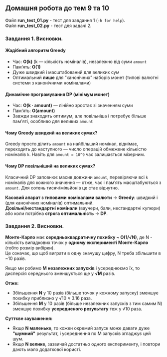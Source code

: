## Домашня робота до тем 9 та 10  
  
Файл **run_test_01.py** - тест для завдання 1 (``-h for help``).      
Файл **run_test_02.py** - тест для задачі 2.  
  
  
### **Завдання 1. Висновки.**  
  
#### **Жадібний алгоритм Greedy**  
* Час: **O(k)** (k — кількість номіналів), незалежно від суми `amount`  
* Пам’ять: **O(1)**  
*  Дуже швидкий і масштабований для великих сум  
*  Оптимальний **лише** для “канонічних” наборів монет (типові валютні системи з канонічними номіналами)  
  
#### **Динамічне програмування DP (мінімум монет)**  
* Час: **O(k · amount)** — лінійно зростає зі значенням суми  
* Пам’ять: **O(amount)**  
* Завжди знаходить оптимум, але повільніша і потребує більше пам'яті, особливо для великих `amount`    
  
#### Чому Greedy швидкий на великих сумах?  
Greedy просто ділить `amount` на найбільший номінал, віднімає, переходить до наступного — число операцій обмежене кількістю номіналів `k`. Навіть для `amount = 10^9` час залишається мізерним.  
  
#### Чому DP повільніший на великих сумах?  
Класичний DP заповнює масив довжини `amount`, перевіряючи всі `k` номіналів для кожного значення — отже, час і пам’ять масштабуються з `amount`. Для сотень тисяч/мільйонів це стає відчутно.

**Касовий апарат з типовими номіналами валюти** → **Greedy**: швидкий і (для канонічних номіналів) оптимальний.  
**Довільні/нестандартні номінали** (ваучери, бали, нестандартні купюри) або коли потрібна **строга оптимальність** → **DP**.  
  
  
### **Завдання 2. Висновки.**  

**Монте-Карло** має **середньоквадратичну похибку ~ O(1/√N)**, де N - кількість випадкових точок у **одному експерименті Монте-Карло** (тобто розмір вибірки).  
Це означає, що щоб виграти в одну значущу цифру, N треба збільшити в ~10 разів.  
  
Якщо ми робимо **M незалежних запусків** і усереднюємо їх, то дисперсія середнього зменшується ще у **√M** разів.  

**Отже:**  
* Збільшення **N** у 10 разів (більше точок у кожному запуску) зменшує похибку приблизно у √10 ≈ 3.16 раза.  
* Збільшення **M** у 10 разів (більше незалежних запусків з тим самим N) зменшує похибку **усередненого результату** теж у √10 раза.  
  
**Суттєве зауваження:**  
* Якщо **N маленьке**, то кожен окремий запуск може давати дуже **"шумний"** результат, і усереднення по M запусків згладжує цей шум.  
* Якщо **N велике**, зазвичай достатньо одного експерименту, і повтори дають мало додаткової користі.  
  
